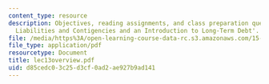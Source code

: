 ```yaml
---
content_type: resource
description: Objectives, reading assignments, and class preparation questions on 'Current
  Liabilities and Contigencies and an Introduction to Long-Term Debt'.
file: /media/https%3A/open-learning-course-data-rc.s3.amazonaws.com/15-514-financial-and-managerial-accounting-summer-2003/d85cedc03c25d3cf0ad2ae927b9ad141_lec13overview.pdf
file_type: application/pdf
resourcetype: Document
title: lec13overview.pdf
uid: d85cedc0-3c25-d3cf-0ad2-ae927b9ad141
---
```

